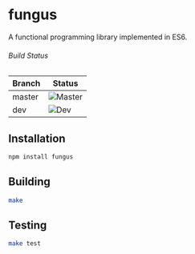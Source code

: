 # fungus

A functional programming library implemented in ES6.


###### Build Status

Branch | Status
---    | ---
master | ![Master](https://travis-ci.org/ndhoule/fungus.svg?branch=master)
dev    | ![Dev](https://travis-ci.org/ndhoule/fungus.svg?branch=dev)


## Installation

```bash
npm install fungus
```

<!--
## Use

```javascript
var fungus = require('fungus');
```
-->


## Building

```bash
make
```


## Testing

```bash
make test
```



<!--
## Goals
- Usable as ES6 modules
- Usable in node
- Usable in the browser
- Pragmatic without sacrificing core FP tenets
- API as familiar as possible to those who have used Underscore, Lodash, etc.
- Well tested and documented
- Easy-to-understand codebase / usable as a FP study guide
- Lightweight, doesn't use features from Traceur that require the Traceur runtime
- Modular: Take only what you need
-->
